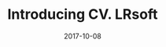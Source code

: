 ---
title:  "Introducing CV. LRsoft"
date:   2017-10-08
slide_url: https://s.lrsoft.id/cp
description: Company profile CV. LRsoft
---